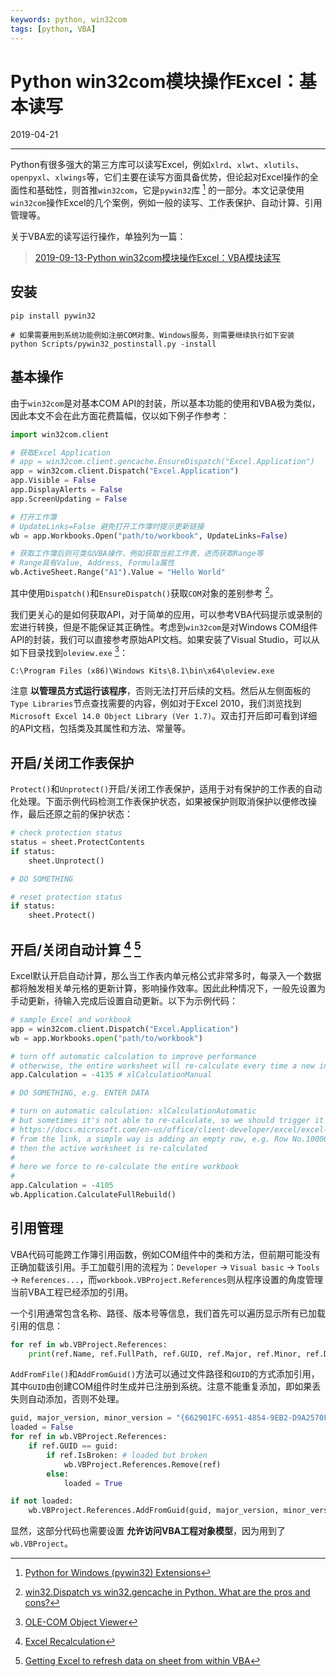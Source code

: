 ```yaml
---
keywords: python, win32com
tags: [python, VBA]
---
```


# Python win32com模块操作Excel：基本读写

2019-04-21

---

Python有很多强大的第三方库可以读写Excel，例如`xlrd`、`xlwt`、`xlutils`、`openpyxl`、`xlwings`等，它们主要在读写方面具备优势，但论起对Excel操作的全面性和基础性，则首推`win32com`，它是`pywin32`库 [^1] 的一部分。本文记录使用`win32com`操作Excel的几个案例，例如一般的读写、工作表保护、自动计算、引用管理等。

关于VBA宏的读写运行操作，单独列为一篇：

> [2019-09-13-Python win32com模块操作Excel：VBA模块读写](2019-09-13-Python-win32com模块操作Excel：VBA模块读写.md)


## 安装

```
pip install pywin32

# 如果需要用到系统功能例如注册COM对象、Windows服务，则需要继续执行如下安装
python Scripts/pywin32_postinstall.py -install
```

## 基本操作

由于`win32com`是对基本COM API的封装，所以基本功能的使用和VBA极为类似，因此本文不会在此方面花费篇幅，仅以如下例子作参考：

```python
import win32com.client

# 获取Excel Application
# app = win32com.client.gencache.EnsureDispatch("Excel.Application")
app = win32com.client.Dispatch("Excel.Application")
app.Visible = False
app.DisplayAlerts = False
app.ScreenUpdating = False

# 打开工作簿
# UpdateLinks=False 避免打开工作簿时提示更新链接
wb = app.Workbooks.Open("path/to/workbook", UpdateLinks=False)

# 获取工作簿后则可类似VBA操作，例如获取当前工作表，进而获取Range等
# Range具有Value, Address, Formula属性
wb.ActiveSheet.Range("A1").Value = "Hello World"

```

其中使用`Dispatch()`和`EnsureDispatch()`获取`COM`对象的差别参考 [^2]。

我们更关心的是如何获取API，对于简单的应用，可以参考VBA代码提示或录制的宏进行转换，但是不能保证其正确性。考虑到`win32com`是对Windows COM组件API的封装，我们可以直接参考原始API文档。如果安装了Visual Studio，可以从如下目录找到`oleview.exe` [^3]：

```
C:\Program Files (x86)\Windows Kits\8.1\bin\x64\oleview.exe
```

注意 **以管理员方式运行该程序**，否则无法打开后续的文档。然后从左侧面板的`Type Libraries`节点查找需要的内容，例如对于Excel 2010，我们浏览找到`Microsoft Excel 14.0 Object Library (Ver 1.7)`。双击打开后即可看到详细的API文档，包括类及其属性和方法、常量等。


## 开启/关闭工作表保护

`Protect()`和`Unprotect()`开启/关闭工作表保护，适用于对有保护的工作表的自动化处理。下面示例代码检测工作表保护状态，如果被保护则取消保护以便修改操作，最后还原之前的保护状态：

```python
# check protection status
status = sheet.ProtectContents
if status:
    sheet.Unprotect()

# DO SOMETHING

# reset protection status
if status:
    sheet.Protect()
```

## 开启/关闭自动计算 [^4] [^5]

Excel默认开启自动计算，那么当工作表内单元格公式非常多时，每录入一个数据都将触发相关单元格的更新计算，影响操作效率。因此此种情况下，一般先设置为手动更新，待输入完成后设置自动更新。以下为示例代码：

```python
# sample Excel and workbook
app = win32com.client.Dispatch("Excel.Application")
wb = app.Workbooks.open("path/to/workbook")

# turn off automatic calculation to improve performance
# otherwise, the entire worksheet will re-calculate every time a new input is entered
app.Calculation = -4135 # xlCalculationManual

# DO SOMETHING, e.g. ENTER DATA

# turn on automatic calculation: xlCalculationAutomatic
# but sometimes it's not able to re-calculate, so we should trigger it explicitly:
# https://docs.microsoft.com/en-us/office/client-developer/excel/excel-recalculation
# from the link, a simple way is adding an empty row, e.g. Row No.1000000,
# then the active worksheet is re-calculated
# 
# here we force to re-calculate the entire workbook
# 
app.Calculation = -4105
wb.Application.CalculateFullRebuild()
```

## 引用管理

VBA代码可能跨工作簿引用函数，例如COM组件中的类和方法，但前期可能没有正确加载该引用。手工加载引用的流程为：`Developer` -> `Visual basic` -> `Tools` -> `References...`，而`workbook.VBProject.References`则从程序设置的角度管理当前VBA工程已经添加的引用。

一个引用通常包含名称、路径、版本号等信息，我们首先可以遍历显示所有已加载引用的信息：

```python
for ref in wb.VBProject.References:
    print(ref.Name, ref.FullPath, ref.GUID, ref.Major, ref.Minor, ref.Description)
```

`AddFromFile()`和`AddFromGuid()`方法可以通过文件路径和`GUID`的方式添加引用，其中`GUID`由创建COM组件时生成并已注册到系统。注意不能重复添加，即如果丢失则自动添加，否则不处理。

```python
guid, major_version, minor_version = "{662901FC-6951-4854-9EB2-D9A2570F2B2E}", 1, 0
loaded = False
for ref in wb.VBProject.References:
    if ref.GUID == guid:
        if ref.IsBroken: # loaded but broken
            wb.VBProject.References.Remove(ref)
        else:
            loaded = True

if not loaded:
    wb.VBProject.References.AddFromGuid(guid, major_version, minor_version)
```

显然，这部分代码也需要设置 **允许访问VBA工程对象模型**，因为用到了`wb.VBProject`。



[^1]: [Python for Windows (pywin32) Extensions](https://github.com/mhammond/pywin32)
[^2]: [win32.Dispatch vs win32.gencache in Python. What are the pros and cons?](https://stackoverflow.com/questions/50127959/win32-dispatch-vs-win32-gencache-in-python-what-are-the-pros-and-cons)
[^3]: [OLE-COM Object Viewer](https://docs.microsoft.com/zh-cn/windows/desktop/com/ole-com-object-viewer)
[^4]: [Excel Recalculation](https://docs.microsoft.com/en-us/office/client-developer/excel/excel-recalculation)
[^5]: [Getting Excel to refresh data on sheet from within VBA](https://stackoverflow.com/questions/154434/getting-excel-to-refresh-data-on-sheet-from-within-vba)